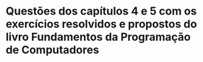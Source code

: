 # Questões dos capítulos 4 e 5 com os exercícios resolvidos e propostos do livro Fundamentos da Programação de Computadores
